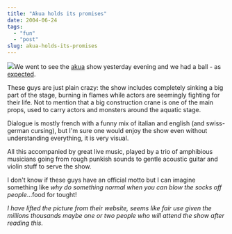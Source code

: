 ```yaml
---
title: "Akua holds its promises"
date: 2004-06-24
tags: 
  - "fun"
  - "post"
slug: akua-holds-its-promises
---
```


![](/assets/images/movable-type-blog-archives/akua.jpg)We went to see the [akua](http://www.akua.ch) show yesterday evening and we had a ball - as [expected](http://www.codeconsult.ch/bertrand/archives/000272.html).

These guys are just plain crazy: the show includes completely sinking a big part of the stage, burning in flames while actors are seemingly fighting for their life. Not to mention that a big construction crane is one of the main props, used to carry actors and monsters around the aquatic stage.

Dialogue is mostly french with a funny mix of italian and english (and swiss-german cursing), but I'm sure one would enjoy the show even without understanding everything, it is very visual.

All this accompanied by great live music, played by a trio of amphibious musicians going from rough punkish sounds to gentle acoustic guitar and violin stuff to serve the show.

I don't know if these guys have an official motto but I can imagine something like _why do something normal when you can blow the socks off people_...food for tought!

_I have lifted the picture from their website, seems like fair use given the millions thousands maybe one or two people who will attend the show after reading this._
